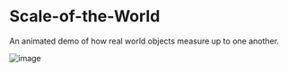 # Scale-of-the-World
An animated demo of how real world objects measure up to one another.

![image](https://user-images.githubusercontent.com/92955915/226471908-02030fd0-19e9-411c-bc14-7126177489a6.png)
